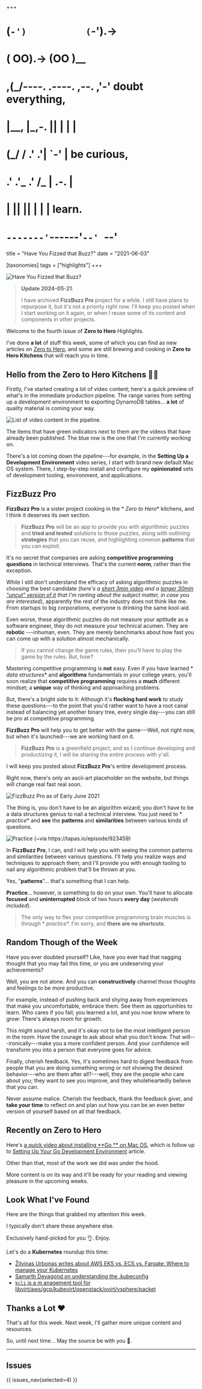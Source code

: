 +++
#   (`-')           (`-').->
#   ( OO).->        (OO )__
# ,(_/----. .----. ,--. ,'-' doubt everything,
# |__,    |\_,-.  ||  | |  |
#  (_/   /    .' .'|  `-'  | be curious,
#  .'  .'_  .'  /_ |  .-.  |
# |       ||      ||  | |  | learn.
# `-------'`------'`--' `--'

title = "Have You Fizzed that Buzz?"
date = "2021-06-03"

[taxonomies]
tags = ["highlights"]
+++

![Have You Fizzed that Buzz?](/images/size/w1200/2024/03/data-structure.png)

> **Update 2024-05-21**:
> 
> I have archived **FizzBuzz Pro** project for a while. I still have plans
> to repurpose it, but it's not a priority right now. I'll keep you posted
> when I start working on it again, or when I reuse some of its content
> and components in other projects.

Welcome to the fourth issue of **Zero to Hero** Highlights.

I've done **a lot** of stuff this week, some of which you can find as new
articles on [Zero to Hero](https://www.zerotoherro.dev/), and some are still
brewing and cooking in **Zero to Hero Kitchens** that will reach you in time.

## Hello from the **Zero to Hero** Kitchens 👩‍🍳

Firstly, I've started creating a lot of video content; here's a quick preview of
what's in the immediate production pipeline. The range varies from setting up a
development environment to exporting DynamoDB tables... **a lot** of quality
material is coming your way.

![List of video content in the pipeline.](/images/2021/06/Screen-Shot-2021-06-03-at-7.30.56-PM.png)

The items that have green indicators next to them are the videos that have
already been published. The blue row is the one that I'm currently working on.

There's a lot coming down the pipeline---for example, in the **Setting Up a
Development Environment** video series, I start with brand new default Mac OS
system. There, I step-by-step install and configure my **opinionated** sets of
development tooling, environment, and applications.

## FizzBuzz Pro

**FizzBuzz Pro** is a sister project cooking in the *
*Zero to Hero** kitchens, and I think it deserves its own section.

> **FizzBuzz Pro** will be an app to provide you with algorithmic puzzles and
> **tried and tested** solutions to those puzzles, along with outlining
> **strategies** that you can reuse, and highlighting common **patterns** that 
> you can exploit.

It's no secret that companies are asking **competitive programming questions**
in technical interviews. That's the current **norm**, rather than the exception.

While I still don't understand the efficacy of asking algorithmic puzzles in
choosing the best candidate (*here's a [short 3min
video](https://vimeo.com/557079474/7810c8a850) and a [longer 30min "uncut"
version of it](https://vimeo.com/556452479/94cdf5a8f1) that I'm ranting about
the subject matter, in case you are interested*), apparently the rest of the
industry does not think like me. From startups to big corporations, everyone is
drinking the same kool-aid.

Even worse, these algorithmic puzzles do not measure your aptitude as a software
engineer, they do not measure your technical acumen. They are **robotic**
---inhuman, even. They are merely benchmarks about how fast you can come up with
a solution almost mechanically.

> If you cannot change the game rules, then you'll have to play the game by the
> rules. But, how?

Mastering competitive programming is **not** easy. Even if you have learned *
*data structures** and **algorithms** fundamentals in your college years, you'll
soon realize that **competitive programming** requires a **much** different
mindset; a **unique** way of thinking and approaching problems.

But, there's a bright side to it: Although it's **flocking hard work** to study
these questions---to the point that you'd rather want to have a root canal
instead of balancing yet another binary tree, every single day---you can still
be pro at competitive programming.

**FizzBuzz Pro** will help you to get better with the
game---Well, not right now, but when it's launched---we are working hard on it.

> **FizzBuzz Pro** is a greenfield project, and as I continue developing and
> productizing it, I will be sharing the entire process with y'all.

I will keep you posted about **FizzBuzz Pro**'s entire development process.

Right now, there's only an ascii-art placeholder on the website, but things will
change real fast real soon.

![FizzBuzz Pro as of Early June 2021](/images/2021/06/Screen-Shot-2021-06-03-at-8.13.38-AM.png)

The thing is, you don't have to be an algorithm wizard; you don't have to be a
data structures genius to nail a technical interview. You just need to *
*practice** and **see** the **patterns** and **similarities** between various
kinds of questions.

![Practice (~via https://tapas.io/episode/923459)](/images/2021/06/practice.jpg)

In **FizzBuzz Pro**, I can, and I will help you with
seeing the common patterns and similarities between various questions. I'll help
you realize ways and techniques to approach them; and I'll provide you with
enough tooling to nail any algorithmic problem that'll be thrown at you.

Yes, "**patterns**"... that's something that I can help.

**Practice**... however, is something to do on your own. You'll have to allocate
**focused** and **uninterrupted** block of two hours **every day** (*weekends
included*).

> The only way to flex your competitive programming brain muscles is through *
*practice**. I'm sorry, and **there are no shortcuts**.

## Random Though of the Week

Have you ever doubted yourself? Like, have you ever had that nagging thought
that you may fail this time, or you are undeserving your achievements?

Well, you are not alone. And you can **constructively** channel those thoughts
and feelings to be more productive.

For example, instead of pushing back and shying away from experiences that make
you uncomfortable, embrace them. See them as opportunities to learn. Who cares
if you fail; you learned a lot, and you now know where to grow: There's always
room for growth.

This might sound harsh, and it's okay not to be the most intelligent person in
the room. Have the courage to ask about what you don't know. That
will---ironically---make you a more confident person. And your confidence will
transform you into a person that everyone goes for advice.

Finally, cherish feedback. Yes, it's sometimes hard to digest feedback from
people that you are doing something wrong or not showing the desired
behavior---who are them after all?---well, they are the people who care about
you; they want to see you improve, and they wholeheartedly believe that you can.

Never assume malice. Cherish the feedback, thank the feedback giver, and **take
your time** to reflect on and plan out how you can be an even better version of
yourself based on all that feedback.

## Recently on **Zero to Hero**

Here's [a quick video about installing **Go
** on Mac OS](@/vadideki-geyik/geyik-academy/go101/installing-go-on-mac-os.md), 
which is follow up to [Setting Up Your Go Development 
Environment](@/vadideki-geyik/geyik-academy/go101/go-setup.md)
article.

Other than that, most of the work we did was under the hood.

More content is on its way and it'll be ready for your reading and viewing
pleasure in the upcoming weeks.

## Look What I've Found

Here are the things that grabbed my attention this week.

I typically don't share these anywhere else.

Exclusively hand-picked for you 👌. Enjoy.

Let's do a **Kubernetes** roundup this time:

* [Žilvinas Urbonas writes about AWS EKS vs. ECS vs. Fargate: Where to manage your Kubernetes](https://cast.ai/blog/aws-eks-vs-ecs-vs-fargate-where-to-manage-your-kubernetes/)
* [Samarth Deyagond on understanding the .kubeconfig](https://medium.com/the-phi/understanding-the-kubeconfig-3ef43e8716d)
* [`kcli` is a m anagement tool for libvirt/aws/gcp/kubevirt/openstack/ovirt/vsphere/packet](https://github.com/karmab/kcli)

Thanks a Lot ❤️
---------------

That's all for this week. Next week, I'll gather more unique content and
resources.

So, until next time... May the source be with you 🦄.

--------

## Issues

{{ issues_nav(selected=4) }}